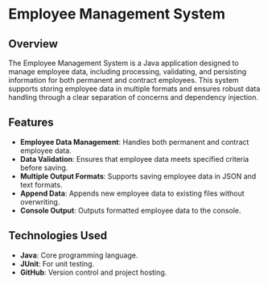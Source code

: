 # Employee Management System

## Overview
The Employee Management System is a Java application designed to manage employee data, including processing, validating, and persisting information for both permanent and contract employees. This system supports storing employee data in multiple formats and ensures robust data handling through a clear separation of concerns and dependency injection.

## Features
- **Employee Data Management**: Handles both permanent and contract employee data.
- **Data Validation**: Ensures that employee data meets specified criteria before saving.
- **Multiple Output Formats**: Supports saving employee data in JSON and text formats.
- **Append Data**: Appends new employee data to existing files without overwriting.
- **Console Output**: Outputs formatted employee data to the console.

## Technologies Used
- **Java**: Core programming language.
- **JUnit**: For unit testing.
- **GitHub**: Version control and project hosting.